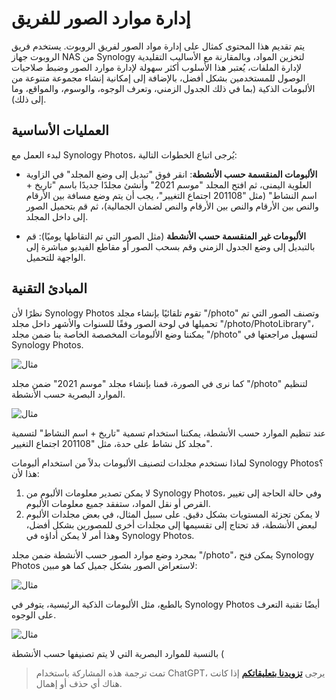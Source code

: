 # إدارة موارد الصور للفريق

يتم تقديم هذا المحتوى كمثال على إدارة مواد الصور لفريق الروبوت. يستخدم فريق الروبوت جهاز NAS من Synology لتخزين المواد، وبالمقارنة مع الأساليب التقليدية لإدارة الملفات، يُعتبر هذا الأسلوب أكثر سهولة لإدارة موارد الصور وضبط صلاحيات الوصول للمستخدمين بشكل أفضل، بالإضافة إلى إمكانية إنشاء مجموعة متنوعة من الألبومات الذكية (بما في ذلك الجدول الزمني، وتعرف الوجوه، والوسوم، والمواقع، وما إلى ذلك).

## العمليات الأساسية

لبدء العمل مع Synology Photos، يُرجى اتباع الخطوات التالية:

- **الألبومات المنقسمة حسب الأنشطة**: انقر فوق "تبديل إلى وضع المجلد" في الزاوية العلوية اليمنى، ثم افتح المجلد "موسم 2021" وأنشئ مجلدًا جديدًا باسم "تاريخ + اسم النشاط" (مثل "201108 اجتماع التغيير"، يجب أن يتم وضع مسافة بين الأرقام والنص بين الأرقام والنص بين الأرقام والنص لضمان الجمالية)، ثم قم بتحميل الصور إلى داخل المجلد.

- **الألبومات غير المنقسمة حسب الأنشطة** (مثل الصور التي تم التقاطها يوميًا): قم بالتبديل إلى وضع الجدول الزمني وقم بسحب الصور أو مقاطع الفيديو مباشرة إلى الواجهة للتحميل.

## المبادئ التقنية

نظرًا لأن Synology Photos تقوم تلقائيًا بإنشاء مجلد "/photo" وتصنف الصور التي تم تحميلها في لوحة الصور وفقًا للسنوات والأشهر داخل مجلد "/photo/PhotoLibrary"، يمكننا وضع الألبومات المخصصة الخاصة بنا ضمن مجلد "/photo" لتسهيل مراجعتها في Synology Photos.

![مثال](https://img.wiki-power.com/d/wiki-media/img/20210425111203.png)

كما نرى في الصورة، قمنا بإنشاء مجلد "موسم 2021" ضمن مجلد "/photo" لتنظيم الموارد البصرية حسب الأنشطة.

![مثال](https://img.wiki-power.com/d/wiki-media/img/20210425111429.png)

عند تنظيم الموارد حسب الأنشطة، يمكننا استخدام تسمية "تاريخ + اسم النشاط" لتسمية مجلد كل نشاط على حدة، مثل "201108 اجتماع التغيير".

لماذا نستخدم مجلدات لتصنيف الألبومات بدلاً من استخدام ألبومات Synology Photos؟ هذا لأن:

1. لا يمكن تصدير معلومات الألبوم من Synology Photos، وفي حالة الحاجة إلى تغيير القرص أو نقل المواد، ستفقد جميع معلومات الألبوم.
2. لا يمكن تجزئة المستويات بشكل دقيق. على سبيل المثال، في بعض مجلدات الألبوم لبعض الأنشطة، قد تحتاج إلى تقسيمها إلى مجلدات أخرى للمصورين بشكل أفضل، وهذا أمر لا يمكن أداؤه في Synology Photos.

بمجرد وضع موارد الصور حسب الأنشطة ضمن مجلد "/photo"، يمكن فتح Synology Photos لاستعراض الصور بشكل جميل كما هو مبين:

![مثال](https://img.wiki-power.com/d/wiki-media/img/20210425112459.png)

بالطبع، مثل الألبومات الذكية الرئيسية، يتوفر في Synology Photos أيضًا تقنية التعرف على الوجوه.

![مثال](https://img.wiki-power.com/d/wiki-media/img/20210425112813.png)

بالنسبة للموارد البصرية التي لا يتم تصنيفها حسب الأنشطة (

> تمت ترجمة هذه المشاركة باستخدام ChatGPT، يرجى [**تزويدنا بتعليقاتكم**](https://github.com/linyuxuanlin/Wiki_MkDocs/issues/new) إذا كانت هناك أي حذف أو إهمال.